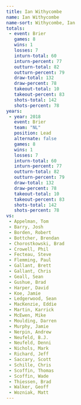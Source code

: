```yaml
---
title: Ian Withycombe
name: Ian Withycombe
name-sort: Withycombe, Ian
totals:
 - event: Brier
   games: 8
   wins: 1
   losses: 7
   inturn-total: 60
   inturn-percent: 77
   outturn-total: 82
   outturn-percent: 79
   draw-total: 132
   draw-percent: 78
   takeout-total: 10
   takeout-percent: 83
   shots-total: 142
   shots-percent: 78
years:
 - year: 2018
   event: Brier
   team: "NL"
   position: Lead
   alternate: false
   games: 8
   wins: 1
   losses: 7
   inturn-total: 60
   inturn-percent: 77
   outturn-total: 82
   outturn-percent: 79
   draw-total: 132
   draw-percent: 78
   takeout-total: 10
   takeout-percent: 83
   shots-total: 142
   shots-percent: 78
vs:
 - Appelman, Tom
 - Barry, Josh
 - Borden, Robert
 - Bottcher, Brendan
 - Chorostkowski, Brad
 - Crowell, Phil
 - Fecteau, Steve
 - Flemming, Paul
 - Gallant, Brett
 - Gallant, Chris
 - Geall, Sean
 - Gushue, Brad
 - Harper, David
 - Koe, Jamie
 - Ledgerwood, Sean
 - MacKenzie, Eddie
 - Martin, Karrick
 - McEwen, Mike
 - Moulding, Darren
 - Murphy, Jamie
 - Nerpin, Andrew
 - Neufeld, B.J.
 - Neufeld, Denni
 - Nichols, Mark
 - Richard, Jeff
 - Saccary, Scott
 - Schille, Chris
 - Scoffin, Thomas
 - Scoffin, Wade
 - Thiessen, Brad
 - Walker, Geoff
 - Wozniak, Matt
---
```


